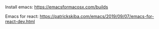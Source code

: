 Install emacs:
https://emacsformacosx.com/builds

Emacs for react:
https://patrickskiba.com/emacs/2019/09/07/emacs-for-react-dev.html
